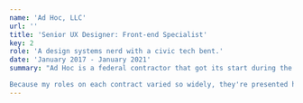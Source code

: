 ```yaml
---
name: 'Ad Hoc, LLC'
url: ''
title: 'Senior UX Designer: Front-end Specialist'
key: 2
role: 'A design systems nerd with a civic tech bent.'
date: 'January 2017 - January 2021'
summary: "Ad Hoc is a federal contractor that got its start during the healthcare.gov rescue. I was a relatively early addition to its design team, and over the course of four years I worked on contracts for VA, Centers for Medicare and Medicaid Services, and GSA Fleet while also supporting internal Ad Hoc projects.

Because my roles on each contract varied so widely, they're presented here as individual posts."
---
```

